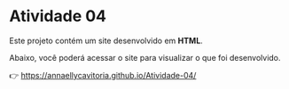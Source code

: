 # Atividade 04

Este projeto contém um site desenvolvido em **HTML**.

Abaixo, você poderá acessar o site para visualizar o que foi desenvolvido.

👉 https://annaellycavitoria.github.io/Atividade-04/
